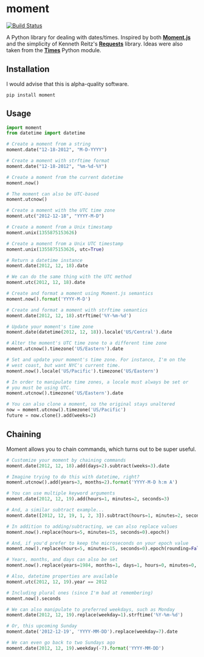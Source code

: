 moment
======

[![Build Status][travis]](https://travis-ci.org/zachwill/moment)

[travis]: https://travis-ci.org/zachwill/moment.png?branch=master


A Python library for dealing with dates/times. Inspired by both
[**Moment.js**][moment] and the simplicity of Kenneth Reitz's
[**Requests**][requests] library. Ideas were also taken from the
[**Times**][times] Python module.

[moment]: http://momentjs.com/docs/
[requests]: http://docs.python-requests.org/
[times]: https://github.com/nvie/times


Installation
------------

I would advise that this is alpha-quality software.

`pip install moment`


Usage
-----

```python
import moment
from datetime import datetime

# Create a moment from a string
moment.date("12-18-2012", "M-D-YYYY")

# Create a moment with strftime format
moment.date("12-18-2012", "%m-%d-%Y")

# Create a moment from the current datetime
moment.now()

# The moment can also be UTC-based
moment.utcnow()

# Create a moment with the UTC time zone
moment.utc("2012-12-18", "YYYY-M-D")

# Create a moment from a Unix timestamp
moment.unix(1355875153626)

# Create a moment from a Unix UTC timestamp
moment.unix(1355875153626, utc=True)

# Return a datetime instance
moment.date(2012, 12, 18).date

# We can do the same thing with the UTC method
moment.utc(2012, 12, 18).date

# Create and format a moment using Moment.js semantics
moment.now().format('YYYY-M-D')

# Create and format a moment with strftime semantics
moment.date(2012, 12, 18).strftime('%Y-%m-%d')

# Update your moment's time zone
moment.date(datetime(2012, 12, 18)).locale('US/Central').date

# Alter the moment's UTC time zone to a different time zone
moment.utcnow().timezone('US/Eastern').date

# Set and update your moment's time zone. For instance, I'm on the
# west coast, but want NYC's current time.
moment.now().locale('US/Pacific').timezone('US/Eastern')

# In order to manipulate time zones, a locale must always be set or
# you must be using UTC.
moment.utcnow().timezone('US/Eastern').date

# You can also clone a moment, so the original stays unaltered
now = moment.utcnow().timezone('US/Pacific')
future = now.clone().add(weeks=2)
```

Chaining
--------

Moment allows you to chain commands, which turns out to be super useful.

```python
# Customize your moment by chaining commands
moment.date(2012, 12, 18).add(days=2).subtract(weeks=3).date

# Imagine trying to do this with datetime, right?
moment.utcnow().add(years=3, months=2).format('YYYY-M-D h:m A')

# You can use multiple keyword arguments
moment.date(2012, 12, 19).add(hours=1, minutes=2, seconds=3)

# And, a similar subtract example...
moment.date([2012, 12, 19, 1, 2, 3]).subtract(hours=1, minutes=2, seconds=3)

# In addition to adding/subtracting, we can also replace values
moment.now().replace(hours=5, minutes=15, seconds=0).epoch()

# And, if you'd prefer to keep the microseconds on your epoch value
moment.now().replace(hours=5, minutes=15, seconds=0).epoch(rounding=False)

# Years, months, and days can also be set
moment.now().replace(years=1984, months=1, days=1, hours=0, minutes=0, seconds=0)

# Also, datetime properties are available
moment.utc(2012, 12, 19).year == 2012

# Including plural ones (since I'm bad at remembering)
moment.now().seconds

# We can also manipulate to preferred weekdays, such as Monday
moment.date(2012, 12, 19).replace(weekday=1).strftime('%Y-%m-%d')

# Or, this upcoming Sunday
moment.date('2012-12-19', 'YYYY-MM-DD').replace(weekday=7).date

# We can even go back to two Sundays ago
moment.date(2012, 12, 19).weekday(-7).format('YYYY-MM-DD')
```
